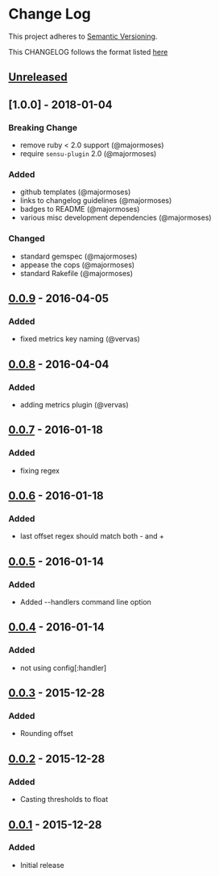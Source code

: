 # Change Log
This project adheres to [Semantic Versioning](http://semver.org/).

This CHANGELOG follows the format listed [here](https://github.com/sensu-plugins/community/blob/master/HOW_WE_CHANGELOG.md)

## [Unreleased]

## [1.0.0] - 2018-01-04
### Breaking Change
- remove ruby < 2.0 support (@majormoses)
- require `sensu-plugin` 2.0 (@majormoses)

### Added
- github templates (@majormoses)
- links to changelog guidelines (@majormoses)
- badges to README (@majormoses)
- various misc development dependencies (@majormoses)

### Changed
- standard gemspec (@majormoses)
- appease the cops (@majormoses)
- standard Rakefile (@majormoses)

## [0.0.9] - 2016-04-05
### Added
- fixed metrics key naming (@vervas)

## [0.0.8] - 2016-04-04
### Added
- adding metrics plugin (@vervas)

## [0.0.7] - 2016-01-18
### Added
- fixing regex

## [0.0.6] - 2016-01-18
### Added
- last offset regex should match both - and +

## [0.0.5] - 2016-01-14
### Added
- Added --handlers command line option

## [0.0.4] - 2016-01-14
### Added
- not using config[:handler]

## [0.0.3] - 2015-12-28
### Added
- Rounding offset

## [0.0.2] - 2015-12-28
### Added
- Casting thresholds to float

## [0.0.1] - 2015-12-28
### Added
- Initial release

[Unreleased]: https://github.com/sensu-plugins/sensu-plugins-ntp/compare/1.0.0...HEAD
[1.0.2]: https://github.com/sensu-plugins/sensu-plugins-ntp/compare/0.0.10...1.0.0
[0.0.10]: https://github.com/sensu-plugins/sensu-plugins-ntp/compare/0.0.9...0.0.10
[0.0.9]: https://github.com/sensu-plugins/sensu-plugins-ntp/compare/0.0.8...0.0.9
[0.0.8]: https://github.com/sensu-plugins/sensu-plugins-ntp/compare/0.0.7...0.0.8
[0.0.7]: https://github.com/sensu-plugins/sensu-plugins-ntp/compare/0.0.6...0.0.7
[0.0.6]: https://github.com/sensu-plugins/sensu-plugins-ntp/compare/0.0.5...0.0.6
[0.0.5]: https://github.com/sensu-plugins/sensu-plugins-ntp/compare/0.0.4...0.0.5
[0.0.4]: https://github.com/sensu-plugins/sensu-plugins-ntp/compare/0.0.3...0.0.4
[0.0.3]: https://github.com/sensu-plugins/sensu-plugins-ntp/compare/0.0.2...0.0.3
[0.0.2]: https://github.com/sensu-plugins/sensu-plugins-ntp/compare/0.0.1...0.0.2
[0.0.1]: https://github.com/sensu-plugins/sensu-plugins-ntp/compare/00e3dfb1d044946ec5465f7075dce532bbb60cff...0.0.1
